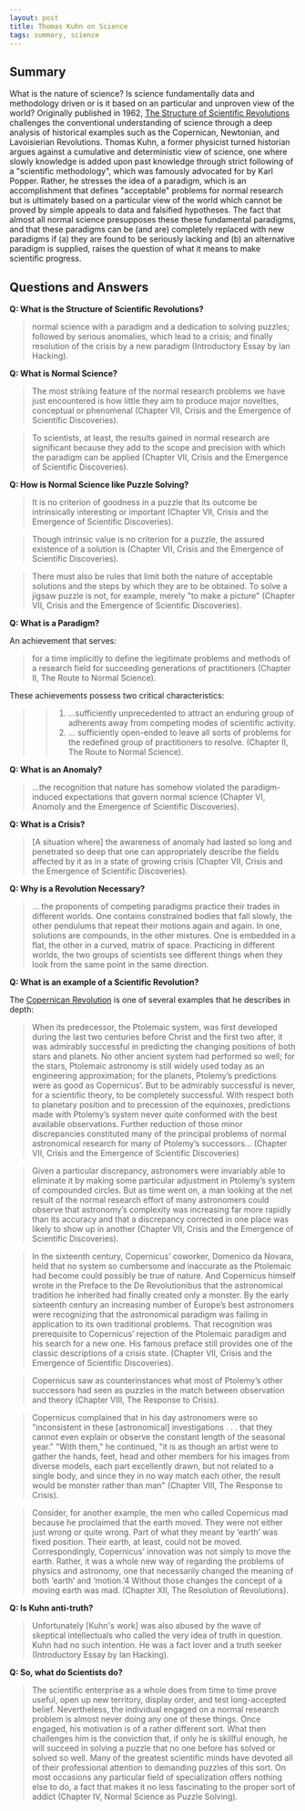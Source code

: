 ```yaml
---
layout: post
title: Thomas Kuhn on Science
tags: summary, science
---
```


## Summary

What is the nature of science? Is science fundamentally data and methodology driven or is it based on an particular and unproven view of the world? Originally published in 1962, [The Structure of Scientific Revolutions](https://www.amazon.com/Structure-Scientific-Revolutions-Thomas-Kuhn/dp/0226458083) challenges the conventional understanding of science through a deep analysis of historical examples such as the Copernican, Newtonian, and Lavoisierian Revolutions. Thomas Kuhn, a former physicist turned historian argues against a cumulative and deterministic view of science, one where slowly knowledge is added upon past knowledge through strict following of a "scientific methodology", which was famously advocated for by Karl Popper. Rather, he stresses the idea of a paradigm, which is an accomplishment that defines "acceptable" problems for normal research but is ultimately based on a particular view of the world which cannot be proved by simple appeals to data and falsified hypotheses. The fact that almost all normal science presupposes these these fundamental paradigms, and that these paradigms can be (and are) completely replaced with new paradigms if (a) they are found to be seriously lacking and (b) an alternative paradigm is supplied, raises the question of what it means to make scientific progress.

## Questions and Answers

**Q: What is the Structure of Scientific Revolutions?**

> normal science with a paradigm and a dedication to solving puzzles; followed by serious anomalies, which lead to a crisis; and finally resolution of the crisis by a new paradigm (Introductory Essay by Ian Hacking).

**Q: What is Normal Science?**

> The most striking feature of the normal research problems we have just encountered is how little they aim to produce major novelties, conceptual or phenomenal (Chapter VII, Crisis and the Emergence of Scientific Discoveries).

> To scientists, at least, the results gained in normal research are significant because they add to the scope and precision with which the paradigm can be applied (Chapter VII, Crisis and the Emergence of Scientific Discoveries).

**Q: How is Normal Science like Puzzle Solving?**

> It is no criterion of goodness in a puzzle that its outcome be intrinsically interesting or important (Chapter VII, Crisis and the Emergence of Scientific Discoveries).

> Though intrinsic value is no criterion for a puzzle, the assured existence of a solution is (Chapter VII, Crisis and the Emergence of Scientific Discoveries).

> There must also be rules that limit both the nature of acceptable solutions and the steps by which they are to be obtained. To solve a jigsaw puzzle is not, for example, merely "to make a picture" (Chapter VII, Crisis and the Emergence of Scientific Discoveries).

**Q: What is a Paradigm?**

An achievement that serves:

> for a time implicitly to define the legitimate problems and methods of a research field for succeeding generations of practitioners (Chapter II, The Route to Normal Science).

These achievements possess two critical characteristics:

> > 1. ...sufficiently unprecedented to attract an enduring group of adherents away from competing modes of scientific activity.
> > 2. ... sufficiently open-ended to leave all sorts of problems for the redefined group of practitioners to resolve. (Chapter II, The Route to Normal Science).

**Q: What is an Anomaly?**

> ...the recognition that nature has somehow violated the paradigm-induced expectations that govern normal science (Chapter VI, Anomoly and the Emergence of Scientific Discoveries).

**Q: What is a Crisis?**

> [A situation where] the awareness of anomaly had lasted so long and penetrated so deep that one can appropriately describe the fields affected by it as in a state of growing crisis (Chapter VII, Crisis and the Emergence of Scientific Discoveries).

**Q: Why is a Revolution Necessary?**

> ... the proponents of competing paradigms practice their trades in different worlds. One contains constrained bodies that fall slowly, the other pendulums that repeat their motions again and again. In one, solutions are compounds, in the other mixtures. One is embedded in a flat, the other in a curved, matrix of space. Practicing in different worlds, the two groups of scientists see different things when they look from the same point in the same direction.

**Q: What is an example of a Scientific Revolution?**

The [Copernican Revolution](https://en.wikipedia.org/wiki/Copernican_Revolution) is one of several examples that he describes in depth:

> When its predecessor, the Ptolemaic system, was first developed during the last two centuries before Christ and the first two after, it was admirably successful in predicting the changing positions of both stars and planets. No other ancient system had performed so well; for the stars, Ptolemaic astronomy is still widely used today as an engineering approximation; for the planets, Ptolemy’s predictions were as good as Copernicus’. But to be admirably successful is never, for a scientific theory, to be completely successful. With respect both to planetary position and to precession of the equinoxes, predictions made with Ptolemy’s system never quite conformed with the best available observations. Further reduction of those minor discrepancies constituted many of the principal problems of normal astronomical research for many of Ptolemy’s successors... (Chapter VII, Crisis and the Emergence of Scientific Discoveries)

> Given a particular discrepancy, astronomers were invariably able to eliminate it by making some particular adjustment in Ptolemy’s system of compounded circles. But as time went on, a man looking at the net result of the normal research effort of many astronomers could observe that astronomy’s complexity was increasing far more rapidly than its accuracy and that a discrepancy corrected in one place was likely to show up in another (Chapter VII, Crisis and the Emergence of Scientific Discoveries).

> In the sixteenth century, Copernicus’ coworker, Domenico da Novara, held that no system so cumbersome and inaccurate as the Ptolemaic had become could possibly be true of nature. And Copernicus himself wrote in the Preface to the De Revolutionibus that the astronomical tradition he inherited had finally created only a monster. By the early sixteenth century an increasing number of Europe’s best astronomers were recognizing that the astronomical paradigm was failing in application to its own traditional problems. That recognition was prerequisite to Copernicus’ rejection of the Ptolemaic paradigm and his search for a new one. His famous preface still provides one of the classic descriptions of a crisis state. (Chapter VII, Crisis and the Emergence of Scientific Discoveries).

> Copernicus saw as counterinstances what most of Ptolemy’s other successors had seen as puzzles in the match between observation and theory (Chapter VIII, The Response to Crisis).

> Copernicus complained that in his day astronomers were so "inconsistent in these [astronomical] investigations . . . that they cannot even explain or observe the constant length of the seasonal year." "With them," he continued, "it is as though an artist were to gather the hands, feet, head and other members for his images from diverse models, each part excellently drawn, but not related to a single body, and since they in no way match each other, the result would be monster rather than man" (Chapter VIII, The Response to Crisis).

> Consider, for another example, the men who called Copernicus mad because he proclaimed that the earth moved. They were not either just wrong or quite wrong. Part of what they meant by ‘earth’ was fixed position. Their earth, at least, could not be moved. Correspondingly, Copernicus’ innovation was not simply to move the earth. Rather, it was a whole new way of regarding the problems of physics and astronomy, one that necessarily changed the meaning of both ‘earth’ and ‘motion.’4 Without those changes the concept of a moving earth was mad. (Chapter XII, The Resolution of Revolutions).

**Q: Is Kuhn anti-truth?**

> Unfortunately [Kuhn's work] was also abused by the wave of skeptical intellectuals who called the very idea of truth in question. Kuhn had no such intention. He was a fact lover and a truth seeker (Introductory Essay by Ian Hacking).

**Q: So, what do Scientists do?**

> The scientific enterprise as a whole does from time to time prove useful, open up new territory, display order, and test long-accepted belief. Nevertheless, the individual engaged on a normal research problem is almost never doing any one of these things. Once engaged, his motivation is of a rather different sort. What then challenges him is the conviction that, if only he is skillful enough, he will succeed in solving a puzzle that no one before has solved or solved so well. Many of the greatest scientific minds have devoted all of their professional attention to demanding puzzles of this sort. On most occasions any particular field of specialization offers nothing else to do, a fact that makes it no less fascinating to the proper sort of addict (Chapter IV, Normal Science as Puzzle Solving).
